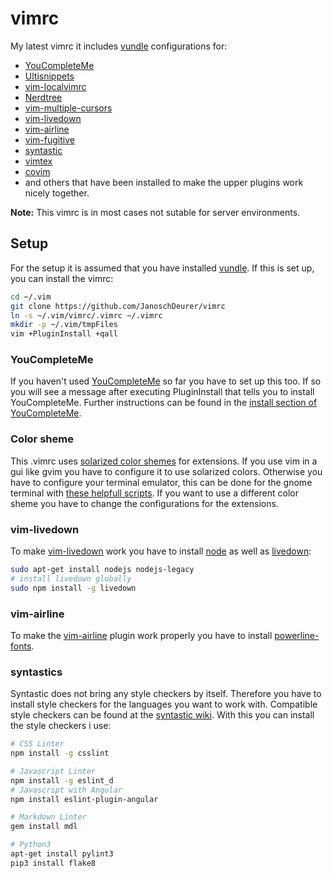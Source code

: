 # vimrc

My latest vimrc it includes [vundle](https://github.com/gmarik/Vundle.vim)
configurations for:

* [YouCompleteMe](https://github.com/Valloric/YouCompleteMe)
* [Ultisnippets](https://github.com/SirVer/ultisnips)
* [vim-localvimrc](https://github.com/embear/vim-localvimrc)
* [Nerdtree](https://github.com/scrooloose/nerdtree)
* [vim-multiple-cursors](https://github.com/terryma/vim-multiple-cursors)
* [vim-livedown](https://github.com/shime/vim-livedown)
* [vim-airline](https://github.com/bling/vim-airline)
* [vim-fugitive](https://github.com/tpope/vim-fugitive)
* [syntastic](https://github.com/scrooloose/syntastic)
* [vimtex](https://github.com/lervag/vimtex)
* [covim](https://github.com/FredKSchott/CoVim)
* and others that have been installed to make the upper plugins work nicely together.

**Note:** This vimrc is in most cases not sutable for server environments.

## Setup

For the setup it is assumed that you have installed
[vundle](https://github.com/gmarik/Vundle.vim). If this is set up, you can
install the vimrc:

```bash
cd ~/.vim
git clone https://github.com/JanoschDeurer/vimrc
ln -s ~/.vim/vimrc/.vimrc ~/.vimrc
mkdir -p ~/.vim/tmpFiles
vim +PluginInstall +qall
```

### YouCompleteMe

If you haven't used [YouCompleteMe](https://github.com/Valloric/YouCompleteMe)
so far you have to set up this too. If so you will see a message after executing
PluginInstall that tells you to install YouCompleteMe. Further instructions can
be found in the [install section of
YouCompleteMe](https://github.com/Valloric/YouCompleteMe#ubuntu-linux-x64-super-quick-installation).

### Color sheme

This .vimrc uses [solarized color shemes](http://ethanschoonover.com/solarized)
for extensions. If you use vim in a gui like gvim you have to configure it to
 use solarized colors. Otherwise you have to configure your terminal emulator,
 this can be done for the gnome terminal with [these helpfull
 scripts](https://github.com/Anthony25/gnome-terminal-colors-solarized). If
 you want to use a different color sheme you have to change the configurations
 for the extensions.

### vim-livedown

To make [vim-livedown](https://github.com/shime/vim-livedown) work you have to
install [node](https://nodejs.org/en/) as well as
[livedown](https://github.com/shime/livedown):

```bash
sudo apt-get install nodejs nodejs-legacy
# install livedown globally
sudo npm install -g livedown
```

### vim-airline

To make the [vim-airline](https://github.com/bling/vim-airline) plugin work
properly you have to install
[powerline-fonts](https://powerline.readthedocs.org/en/master/installation/linux.html#fonts-installation).

### syntastics

Syntastic does not bring any style checkers by itself. Therefore you have to
install style checkers for the languages you want to work with. Compatible
style checkers can be found at the [syntastic
wiki](https://github.com/scrooloose/syntastic/wiki/Syntax-Checkers). With this
you can install the style checkers i use:

```bash
# CSS Linter
npm install -g csslint

# Javascript Linter
npm install -g eslint_d
# Javascript with Angular
npm install eslint-plugin-angular

# Markdown Linter
gem install mdl

# Python3
apt-get install pylint3
pip3 install flake8


```
